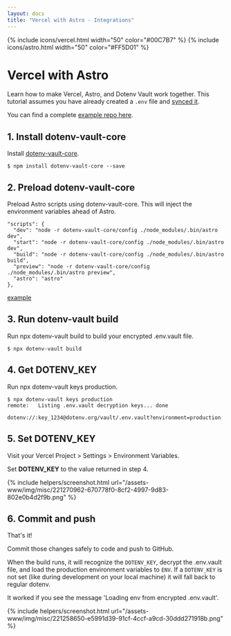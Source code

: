 ```yaml
---
layout: docs
title: "Vercel with Astro - Integrations"
---
```


{% include icons/vercel.html width="50" color="#00C7B7" %}
{% include icons/astro.html width="50" color="#FF5D01" %}

# Vercel with Astro

Learn how to make Vercel, Astro, and Dotenv Vault work together. This tutorial assumes you have already created a `.env` file and [synced it](/docs/tutorials/sync).

You can find a complete [example repo here](https://github.com/dotenv-org/integration-example-vercel-astro).

## 1. Install dotenv-vault-core

Install [dotenv-vault-core](https://github.com/dotenv-org/dotenv-vault-core).

```
$ npm install dotenv-vault-core --save
```

## 2. Preload dotenv-vault-core

Preload Astro scripts using dotenv-vault-core. This will inject the environment variables ahead of Astro.

```
"scripts": {
  "dev": "node -r dotenv-vault-core/config ./node_modules/.bin/astro dev",
  "start": "node -r dotenv-vault-core/config ./node_modules/.bin/astro dev",
  "build": "node -r dotenv-vault-core/config ./node_modules/.bin/astro build",
  "preview": "node -r dotenv-vault-core/config ./node_modules/.bin/astro preview",
  "astro": "astro"
},
```
[example](https://github.com/dotenv-org/integration-example-vercel-astro/blob/master/package.json)

## 3. Run dotenv-vault build

Run npx dotenv-vault build to build your encrypted .env.vault file.

```
$ npx dotenv-vault build
```

## 4. Get DOTENV_KEY

Run npx dotenv-vault keys production.

```
$ npx dotenv-vault keys production
remote:   Listing .env.vault decryption keys... done

dotenv://:key_1234@dotenv.org/vault/.env.vault?environment=production
```

## 5. Set DOTENV_KEY

Visit your Vercel Project > Settings > Environment Variables.

Set **DOTENV_KEY** to the value returned in step 4.

{% include helpers/screenshot.html url="/assets-www/img/misc/221270962-670778f0-8cf2-4997-9d83-802e0b4d2f9b.png" %}

## 6. Commit and push

That's it!

Commit those changes safely to code and push to GitHub.

When the build runs, it will recognize the `DOTENV_KEY`, decrypt the .env.vault file, and load the production environment variables to `ENV`. If a `DOTENV_KEY` is not set (like during development on your local machine) it will fall back to regular dotenv.

It worked if you see the message 'Loading env from encrypted .env.vault'.

{% include helpers/screenshot.html url="/assets-www/img/misc/221258650-e5991d39-91cf-4ccf-a9cd-30ddd271918b.png" %}
